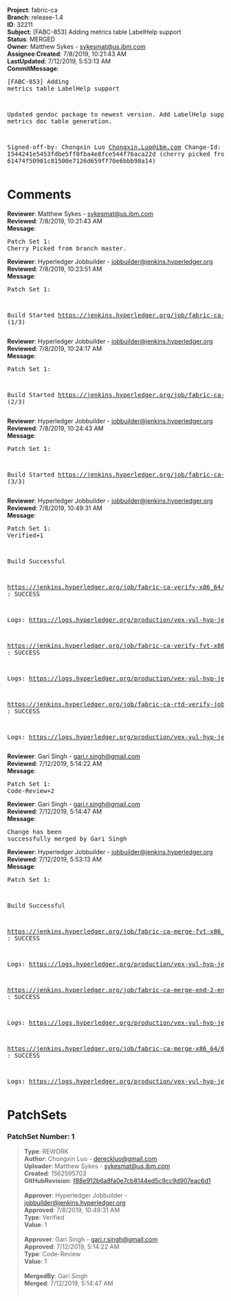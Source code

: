 <strong>Project</strong>: fabric-ca</br><strong>Branch</strong>: release-1.4<br><strong>ID</strong>: 32211<br><strong>Subject</strong>: [FABC-853] Adding metrics table LabelHelp support<br><strong>Status</strong>: MERGED<br><strong>Owner</strong>: Matthew Sykes - sykesmat@us.ibm.com<br><strong>Assignee</strong>:<strong>Created</strong>: 7/8/2019, 10:21:43 AM<br><strong>LastUpdated</strong>: 7/12/2019, 5:53:13 AM<br><strong>CommitMessage</strong>:<br><pre>[FABC-853] Adding metrics table LabelHelp support

Updated gendoc package to newest version.
Add LabelHelp support for metrics doc table generation.

Signed-off-by: Chongxin Luo <Chongxin.Luo@ibm.com>
Change-Id: I544241e5453fdbe5ff0fba4e8fce544f76aca22d
(cherry picked from commit 61474f50901c81500e7126d659ff70e6bbb98a14)
</pre><h1>Comments</h1><strong>Reviewer</strong>: Matthew Sykes - sykesmat@us.ibm.com<br><strong>Reviewed</strong>: 7/8/2019, 10:21:43 AM<br><strong>Message</strong>: <pre>Patch Set 1: Cherry Picked from branch master.</pre><strong>Reviewer</strong>: Hyperledger Jobbuilder - jobbuilder@jenkins.hyperledger.org<br><strong>Reviewed</strong>: 7/8/2019, 10:23:51 AM<br><strong>Message</strong>: <pre>Patch Set 1:

Build Started https://jenkins.hyperledger.org/job/fabric-ca-verify-x86_64/3786/ (1/3)</pre><strong>Reviewer</strong>: Hyperledger Jobbuilder - jobbuilder@jenkins.hyperledger.org<br><strong>Reviewed</strong>: 7/8/2019, 10:24:17 AM<br><strong>Message</strong>: <pre>Patch Set 1:

Build Started https://jenkins.hyperledger.org/job/fabric-ca-verify-fvt-x86_64/170/ (2/3)</pre><strong>Reviewer</strong>: Hyperledger Jobbuilder - jobbuilder@jenkins.hyperledger.org<br><strong>Reviewed</strong>: 7/8/2019, 10:24:43 AM<br><strong>Message</strong>: <pre>Patch Set 1:

Build Started https://jenkins.hyperledger.org/job/fabric-ca-rtd-verify-job/354/ (3/3)</pre><strong>Reviewer</strong>: Hyperledger Jobbuilder - jobbuilder@jenkins.hyperledger.org<br><strong>Reviewed</strong>: 7/8/2019, 10:49:31 AM<br><strong>Message</strong>: <pre>Patch Set 1: Verified+1

Build Successful 

https://jenkins.hyperledger.org/job/fabric-ca-verify-x86_64/3786/ : SUCCESS

Logs: https://logs.hyperledger.org/production/vex-yul-hyp-jenkins-3/fabric-ca-verify-x86_64/3786

https://jenkins.hyperledger.org/job/fabric-ca-verify-fvt-x86_64/170/ : SUCCESS

Logs: https://logs.hyperledger.org/production/vex-yul-hyp-jenkins-3/fabric-ca-verify-fvt-x86_64/170

https://jenkins.hyperledger.org/job/fabric-ca-rtd-verify-job/354/ : SUCCESS

Logs: https://logs.hyperledger.org/production/vex-yul-hyp-jenkins-3/fabric-ca-rtd-verify-job/354</pre><strong>Reviewer</strong>: Gari Singh - gari.r.singh@gmail.com<br><strong>Reviewed</strong>: 7/12/2019, 5:14:22 AM<br><strong>Message</strong>: <pre>Patch Set 1: Code-Review+2</pre><strong>Reviewer</strong>: Gari Singh - gari.r.singh@gmail.com<br><strong>Reviewed</strong>: 7/12/2019, 5:14:47 AM<br><strong>Message</strong>: <pre>Change has been successfully merged by Gari Singh</pre><strong>Reviewer</strong>: Hyperledger Jobbuilder - jobbuilder@jenkins.hyperledger.org<br><strong>Reviewed</strong>: 7/12/2019, 5:53:13 AM<br><strong>Message</strong>: <pre>Patch Set 1:

Build Successful 

https://jenkins.hyperledger.org/job/fabric-ca-merge-fvt-x86_64/62/ : SUCCESS

Logs: https://logs.hyperledger.org/production/vex-yul-hyp-jenkins-3/fabric-ca-merge-fvt-x86_64/62

https://jenkins.hyperledger.org/job/fabric-ca-merge-end-2-end-x86_64/271/ : SUCCESS

Logs: https://logs.hyperledger.org/production/vex-yul-hyp-jenkins-3/fabric-ca-merge-end-2-end-x86_64/271

https://jenkins.hyperledger.org/job/fabric-ca-merge-x86_64/672/ : SUCCESS

Logs: https://logs.hyperledger.org/production/vex-yul-hyp-jenkins-3/fabric-ca-merge-x86_64/672</pre><h1>PatchSets</h1><h3>PatchSet Number: 1</h3><blockquote><strong>Type</strong>: REWORK<br><strong>Author</strong>: Chongxin Luo - dereckluo@gmail.com<br><strong>Uploader</strong>: Matthew Sykes - sykesmat@us.ibm.com<br><strong>Created</strong>: 1562595703<br><strong>GitHubRevision</strong>: [f88e912b6a8fa0e7cb8144ed5c9cc9d907eac6d1](https://github.com/hyperledger/fabric-ca/commit/f88e912b6a8fa0e7cb8144ed5c9cc9d907eac6d1)<br><br><strong>Approver</strong>: Hyperledger Jobbuilder - jobbuilder@jenkins.hyperledger.org<br><strong>Approved</strong>: 7/8/2019, 10:49:31 AM<br><strong>Type</strong>: Verified<br><strong>Value</strong>: 1<br><br><strong>Approver</strong>: Gari Singh - gari.r.singh@gmail.com<br><strong>Approved</strong>: 7/12/2019, 5:14:22 AM<br><strong>Type</strong>: Code-Review<br><strong>Value</strong>: 1<br><br><strong>MergedBy</strong>: Gari Singh<br><strong>Merged</strong>: 7/12/2019, 5:14:47 AM<br><br></blockquote>
